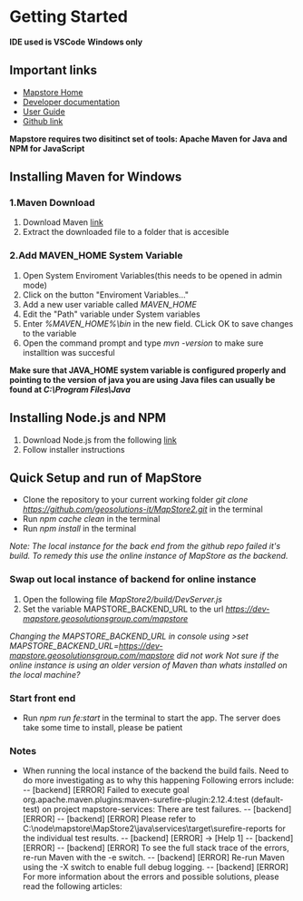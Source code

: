 # Getting Started

**IDE used is VSCode**
**Windows only**

## Important links

- [Mapstore Home](https://docs.mapstore.geosolutionsgroup.com/en/latest/)
- [Developer documentation](https://docs.mapstore.geosolutionsgroup.com/en/latest/developer-guide/)
- [User Guide](https://docs.mapstore.geosolutionsgroup.com/en/latest/user-guide/home-page/)
- [Github link](https://github.com/geosolutions-it/MapStore2)

**Mapstore requires two disitinct set of tools: Apache Maven for Java and NPM for JavaScript**

## Installing Maven for Windows

### 1.Maven Download

1. Download Maven [link](https://dlcdn.apache.org/maven/maven-3/3.8.6/binaries/apache-maven-3.8.6-bin.zip)
2. Extract the downloaded file to a folder that is accesible

### 2.Add MAVEN_HOME System Variable

1. Open System Enviroment Variables(this needs to be opened in admin mode)
2. Click on the button "Enviroment Variables..."
3. Add a new user variable called _MAVEN_HOME_
4. Edit the "Path" variable under System variables
5. Enter _%MAVEN_HOME%\bin_ in the new field. CLick OK to save changes to the variable
6. Open the command prompt and type _mvn -version_ to make sure installtion was succesful

**Make sure that JAVA_HOME system variable is configured properly and pointing to the version of java you are using**
**Java files can usually be found at _C:\Program Files\Java_**

## Installing Node.js and NPM

1. Download Node.js from the following [link](https://nodejs.org/dist/v18.12.0/node-v18.12.0-x64.msi)
2. Follow installer instructions

## Quick Setup and run of MapStore

- Clone the repository to your current working folder
  _git clone https://github.com/geosolutions-it/MapStore2.git_ in the terminal
- Run _npm cache clean_ in the terminal
- Run _npm install_ in the terminal

_Note: The local instance for the back end from the github repo failed it's build. To remedy this use the online instance of MapStore as the backend._

### Swap out local instance of backend for online instance

1. Open the following file _MapStore2/build/DevServer.js_
2. Set the variable MAPSTORE_BACKEND_URL to the url *https://dev-mapstore.geosolutionsgroup.com/mapstore*

_Changing the MAPSTORE_BACKEND_URL in console using >set MAPSTORE_BACKEND_URL=https://dev-mapstore.geosolutionsgroup.com/mapstore did not work_
_Not sure if the online instance is using an older version of Maven than whats installed on the local machine?_

### Start front end

- Run _npm run fe:start_ in the terminal to start the app. The server does take some time to install, please be patient

### Notes

- When running the local instance of the backend the build fails. Need to do more investigating as to why this happening
  Following errors include:
  -- [backend] [ERROR] Failed to execute goal org.apache.maven.plugins:maven-surefire-plugin:2.12.4:test (default-test) on project mapstore-services: There are test failures.
  -- [backend] [ERROR]
  -- [backend] [ERROR] Please refer to C:\node\mapstore\MapStore2\java\services\target\surefire-reports for the individual test results.
  -- [backend] [ERROR] -> [Help 1]
  -- [backend] [ERROR]
  -- [backend] [ERROR] To see the full stack trace of the errors, re-run Maven with the -e switch.
  -- [backend] [ERROR] Re-run Maven using the -X switch to enable full debug logging.
  -- [backend] [ERROR] For more information about the errors and possible solutions, please read the following articles:
